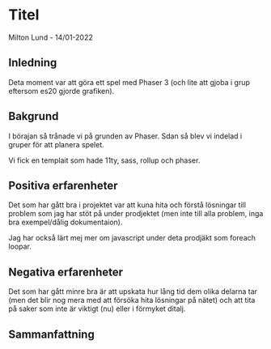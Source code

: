 # Titel

Milton Lund - 14/01-2022

## Inledning
<!--
Här beskriver du kortfattat arbetets syfte/mål, arbetssätt, genomförande.
-->

Deta moment var att göra ett spel med Phaser 3 (och lite att gjoba i grup eftersom es20 gjorde grafiken).

## Bakgrund
<!--
Redovisa arbetets olika delar. Så att läsaren förstår vad du gjort och hur.
-->

I börajan så trånade vi på grunden av Phaser. Sdan så blev vi indelad i gruper för att planera spelet. 

Vi fick en templait som hade 11ty, sass, rollup och phaser. 


## Positiva erfarenheter

Det som har gått bra i projektet var att kuna hita och förstå lösningar till problem som jag har stöt på under prodjektet (men inte till alla problem, inga bra exempel/dålig dokumentaion). 

Jag har också lärt mej mer om javascript under deta prodjäkt som foreach loopar. 

## Negativa erfarenheter

Det som har gått minre bra är att upskata hur lång tid dem olika delarna tar (men det blir nog mera med att försöka hita lösningar på nätet) och att tita på saker som inte är viktigt (nu) eller i förmyket ditalj.

## Sammanfattning
<!--
Här redovisar du dina slutsatser, erfarenheter och lärdomar. 
Reflektera över din produkt och dess/dina utvecklingsmöjligheter.
Vad kan vidareutvecklas och finns det utrymme att bygga vidare på projektet.
-->

